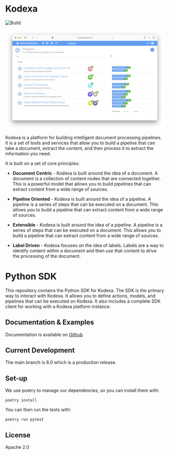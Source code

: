 # Kodexa

![Build](https://github.com/kodexa-ai/kodexa/workflows/Python%20Package%20Using%20Anaconda/badge.svg)

![img.png](docs%2Fimg.png)

Kodexa is a platform for building intelligent document processing pipelines. It is a set of tools and services that
allow you to build a pipeline that can take a document, extract the content, and then process it to extract the
information you need.

It is built on a set of core principles:

* **Document Centric** - Kodexa is built around the idea of a document. A document is a collection of content
  nodes that are connected together. This is a powerful model that allows you to build pipelines that can
  extract content from a wide range of sources.

* **Pipeline Oriented** - Kodexa is built around the idea of a pipeline. A pipeline is a series of steps that
  can be executed on a document. This allows you to build a pipeline that can extract content from a wide range
  of sources.

* **Extensible** - Kodexa is built around the idea of a pipeline. A pipeline is a series of steps that can be executed
  on a document. This allows you to build a pipeline that can extract content from a wide range of sources.

* **Label Driven** - Kodexa focuses on the idea of labels. Labels are a way to identify content within a document
  and then use that content to drive the processing of the document.

# Python SDK

This repository contains the Python SDK for Kodexa. The SDK is the primary way to interact with Kodexa. It allows you to
define actions, models, and pipelines that can be executed on Kodexa. It also includes a complete SDK client for 
working with a Kodexa platform instance.

## Documentation & Examples

Documentation is available on [Github](https://docs.kodexa.com)

## Current Development

The main branch is 6.0 which is a production release.

## Set-up

We use poetry to manage our dependencies, so you can install them with:

    poetry install

You can then run the tests with:
    
    poetry run pytest

## License

Apache 2.0
